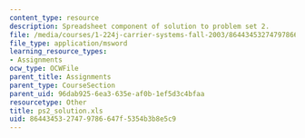 ```yaml
---
content_type: resource
description: Spreadsheet component of solution to problem set 2.
file: /media/courses/1-224j-carrier-systems-fall-2003/8644345327479786647f5354b3b8e5c9_ps2_solution.xls
file_type: application/msword
learning_resource_types:
- Assignments
ocw_type: OCWFile
parent_title: Assignments
parent_type: CourseSection
parent_uid: 96dab925-6ea3-635e-af0b-1ef5d3c4bfaa
resourcetype: Other
title: ps2_solution.xls
uid: 86443453-2747-9786-647f-5354b3b8e5c9
---
```

